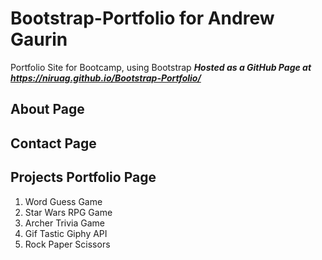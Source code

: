 # Bootstrap-Portfolio for Andrew Gaurin
Portfolio Site for Bootcamp, using Bootstrap
_**Hosted as a GitHub Page at https://niruag.github.io/Bootstrap-Portfolio/**_

## About Page 

## Contact Page 

## Projects Portfolio Page 
1. Word Guess Game
1. Star Wars RPG Game
1. Archer Trivia Game
1. Gif Tastic Giphy API
1. Rock Paper Scissors